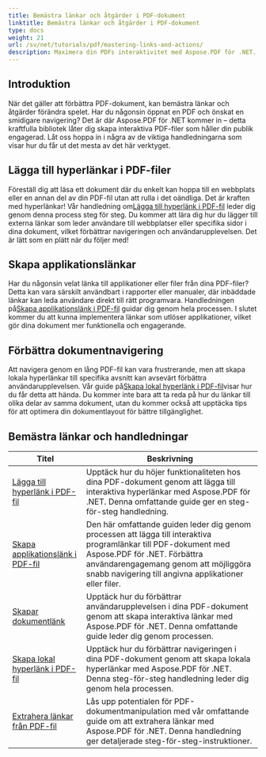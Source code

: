```yaml
---
title: Bemästra länkar och åtgärder i PDF-dokument
linktitle: Bemästra länkar och åtgärder i PDF-dokument
type: docs
weight: 21
url: /sv/net/tutorials/pdf/mastering-links-and-actions/
description: Maximera din PDFs interaktivitet med Aspose.PDF för .NET. Upptäck hur du lägger till hyperlänkar och förbättrar navigeringen med våra steg-för-steg handledningar.
---
```

## Introduktion

När det gäller att förbättra PDF-dokument, kan bemästra länkar och åtgärder förändra spelet. Har du någonsin öppnat en PDF och önskat en smidigare navigering? Det är där Aspose.PDF för .NET kommer in – detta kraftfulla bibliotek låter dig skapa interaktiva PDF-filer som håller din publik engagerad. Låt oss hoppa in i några av de viktiga handledningarna som visar hur du får ut det mesta av det här verktyget.

## Lägga till hyperlänkar i PDF-filer
 Föreställ dig att läsa ett dokument där du enkelt kan hoppa till en webbplats eller en annan del av din PDF-fil utan att rulla i det oändliga. Det är kraften med hyperlänkar! Vår handledning om[Lägga till hyperlänk i PDF-fil](./adding-hyperlink/) leder dig genom denna process steg för steg. Du kommer att lära dig hur du lägger till externa länkar som leder användare till webbplatser eller specifika sidor i dina dokument, vilket förbättrar navigeringen och användarupplevelsen. Det är lätt som en plätt när du följer med!

## Skapa applikationslänkar
 Har du någonsin velat länka till applikationer eller filer från dina PDF-filer? Detta kan vara särskilt användbart i rapporter eller manualer, där inbäddade länkar kan leda användare direkt till rätt programvara. Handledningen på[Skapa applikationslänk i PDF-fil](./creating-application-link/) guidar dig genom hela processen. I slutet kommer du att kunna implementera länkar som utlöser applikationer, vilket gör dina dokument mer funktionella och engagerande.

## Förbättra dokumentnavigering
 Att navigera genom en lång PDF-fil kan vara frustrerande, men att skapa lokala hyperlänkar till specifika avsnitt kan avsevärt förbättra användarupplevelsen. Vår guide på[Skapa lokal hyperlänk i PDF-fil](./creating-local-hyperlink/)visar hur du får detta att hända. Du kommer inte bara att ta reda på hur du länkar till olika delar av samma dokument, utan du kommer också att upptäcka tips för att optimera din dokumentlayout för bättre tillgänglighet.

## Bemästra länkar och handledningar
| Titel | Beskrivning |
| --- | --- | 
| [Lägga till hyperlänk i PDF-fil](./adding-hyperlink/) | Upptäck hur du höjer funktionaliteten hos dina PDF-dokument genom att lägga till interaktiva hyperlänkar med Aspose.PDF för .NET. Denna omfattande guide ger en steg-för-steg handledning. |  
| [Skapa applikationslänk i PDF-fil](./creating-application-link/) | Den här omfattande guiden leder dig genom processen att lägga till interaktiva programlänkar till PDF-dokument med Aspose.PDF för .NET. Förbättra användarengagemang genom att möjliggöra snabb navigering till angivna applikationer eller filer. |  
| [Skapar dokumentlänk](./creating-document-link/) | Upptäck hur du förbättrar användarupplevelsen i dina PDF-dokument genom att skapa interaktiva länkar med Aspose.PDF för .NET. Denna omfattande guide leder dig genom processen. |  
| [Skapa lokal hyperlänk i PDF-fil](./creating-local-hyperlink/) | Upptäck hur du förbättrar navigeringen i dina PDF-dokument genom att skapa lokala hyperlänkar med Aspose.PDF för .NET. Denna steg-för-steg handledning leder dig genom hela processen. |  
| [Extrahera länkar från PDF-fil](./extract-links-from-pdf-file/) | Lås upp potentialen för PDF-dokumentmanipulation med vår omfattande guide om att extrahera länkar med Aspose.PDF för .NET. Denna handledning ger detaljerade steg-för-steg-instruktioner. |  
